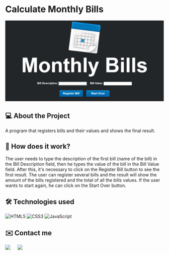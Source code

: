 # Calculate Monthly Bills
![Monthly Bills](/assets/images/monthly-bills.png)

## 💻 About the Project
A program that registers bills and their values and shows the final result.

## 🤔 How does it work?
The user needs to type the description of the first bill (name of the bill) in the Bill Description field, then he types the value of the bill in the Bill Value field. After this, it's necessary to click on the Register Bill button to see the first result. The user can register several bills and the result will show the amount of the bills registered and the total of all the bills values. If the user wants to start again, he can click on the Start Over button.

## 🛠 Technologies used
![HTML5](https://img.shields.io/badge/HTML5-E34F26?style=for-the-badge&logo=html5&logoColor=white)
![CSS3](https://img.shields.io/badge/CSS3-1572B6?style=for-the-badge&logo=css3&logoColor=white)
![JavaScript](https://img.shields.io/badge/JavaScript-323330?style=for-the-badge&logo=javascript&logoColor=F7DF1E)

## ✉️ Contact me
  <a href="mailto:steffanodacruz@outlook.com"><img src="https://img.shields.io/badge/Outlook-blue?style=for-the-badge&logo=microsoftoutlook" style="margin-right: 2vw" target="_blank"></a>
  <a href="https://www.linkedin.com/in/steffano-da-cruz/" target="_blank"><img src="https://img.shields.io/badge/-LinkedIn-%230077B5?style=for-the-badge&logo=linkedin&logoColor=white" style="margin-right: 2vw" target="_blank"></a>
